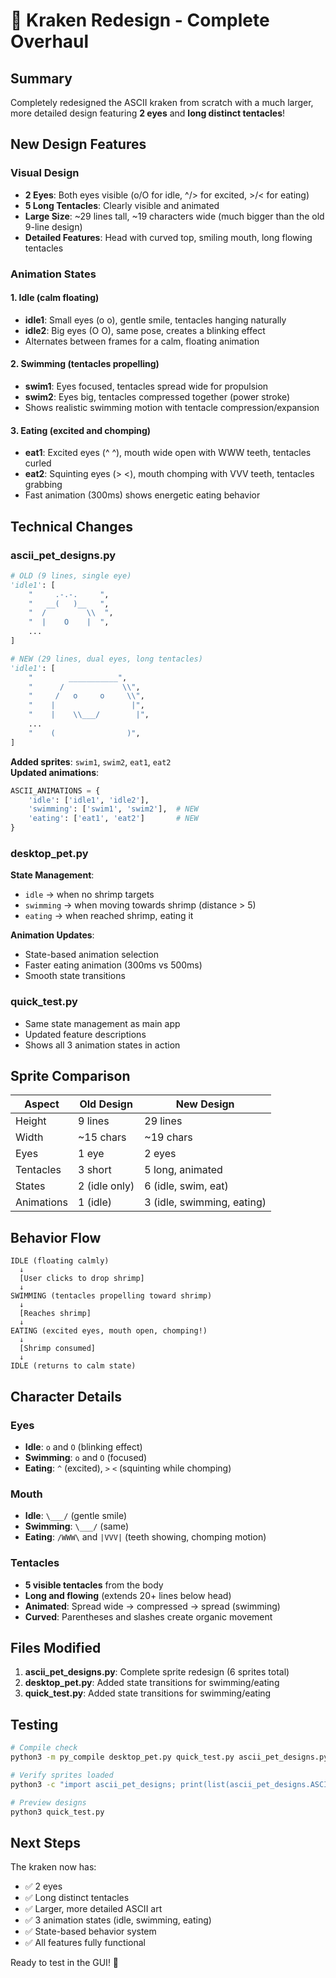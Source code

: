 # 🐙 Kraken Redesign - Complete Overhaul

## Summary
Completely redesigned the ASCII kraken from scratch with a much larger, more detailed design featuring **2 eyes** and **long distinct tentacles**!

## New Design Features

### Visual Design
- **2 Eyes**: Both eyes visible (o/O for idle, ^/> for excited, >/< for eating)
- **5 Long Tentacles**: Clearly visible and animated
- **Large Size**: ~29 lines tall, ~19 characters wide (much bigger than the old 9-line design)
- **Detailed Features**: Head with curved top, smiling mouth, long flowing tentacles

### Animation States

#### 1. **Idle** (calm floating)
- **idle1**: Small eyes (o o), gentle smile, tentacles hanging naturally
- **idle2**: Big eyes (O O), same pose, creates a blinking effect
- Alternates between frames for a calm, floating animation

#### 2. **Swimming** (tentacles propelling)
- **swim1**: Eyes focused, tentacles spread wide for propulsion
- **swim2**: Eyes big, tentacles compressed together (power stroke)
- Shows realistic swimming motion with tentacle compression/expansion

#### 3. **Eating** (excited and chomping)
- **eat1**: Excited eyes (^ ^), mouth wide open with WWW teeth, tentacles curled
- **eat2**: Squinting eyes (> <), mouth chomping with VVV teeth, tentacles grabbing
- Fast animation (300ms) shows energetic eating behavior

## Technical Changes

### ascii_pet_designs.py
```python
# OLD (9 lines, single eye)
'idle1': [
    "     .-.-.     ",
    "   __(   )__   ",
    "  /         \\  ",
    "  |    O    |  ",
    ...
]

# NEW (29 lines, dual eyes, long tentacles)
'idle1': [
    "        ___________",
    "      /             \\",
    "     /   o     o     \\",
    "    |                 |",
    "    |    \\___/        |",
    ...
    "    (                )",
]
```

**Added sprites**: `swim1`, `swim2`, `eat1`, `eat2`  
**Updated animations**:
```python
ASCII_ANIMATIONS = {
    'idle': ['idle1', 'idle2'],
    'swimming': ['swim1', 'swim2'],  # NEW
    'eating': ['eat1', 'eat2']       # NEW
}
```

### desktop_pet.py
**State Management**:
- `idle` → when no shrimp targets
- `swimming` → when moving towards shrimp (distance > 5)
- `eating` → when reached shrimp, eating it

**Animation Updates**:
- State-based animation selection
- Faster eating animation (300ms vs 500ms)
- Smooth state transitions

### quick_test.py
- Same state management as main app
- Updated feature descriptions
- Shows all 3 animation states in action

## Sprite Comparison

| Aspect | Old Design | New Design |
|--------|-----------|------------|
| Height | 9 lines | 29 lines |
| Width | ~15 chars | ~19 chars |
| Eyes | 1 eye | 2 eyes |
| Tentacles | 3 short | 5 long, animated |
| States | 2 (idle only) | 6 (idle, swim, eat) |
| Animations | 1 (idle) | 3 (idle, swimming, eating) |

## Behavior Flow

```
IDLE (floating calmly)
  ↓
  [User clicks to drop shrimp]
  ↓
SWIMMING (tentacles propelling toward shrimp)
  ↓
  [Reaches shrimp]
  ↓
EATING (excited eyes, mouth open, chomping!)
  ↓
  [Shrimp consumed]
  ↓
IDLE (returns to calm state)
```

## Character Details

### Eyes
- **Idle**: `o` and `O` (blinking effect)
- **Swimming**: `o` and `O` (focused)
- **Eating**: `^` (excited), `>` `<` (squinting while chomping)

### Mouth
- **Idle**: `\___/` (gentle smile)
- **Swimming**: `\___/` (same)
- **Eating**: `/WWW\` and `|VVV|` (teeth showing, chomping motion)

### Tentacles
- **5 visible tentacles** from the body
- **Long and flowing** (extends 20+ lines below head)
- **Animated**: Spread wide → compressed → spread (swimming)
- **Curved**: Parentheses and slashes create organic movement

## Files Modified
1. **ascii_pet_designs.py**: Complete sprite redesign (6 sprites total)
2. **desktop_pet.py**: Added state transitions for swimming/eating
3. **quick_test.py**: Added state transitions for swimming/eating

## Testing
```bash
# Compile check
python3 -m py_compile desktop_pet.py quick_test.py ascii_pet_designs.py

# Verify sprites loaded
python3 -c "import ascii_pet_designs; print(list(ascii_pet_designs.ASCII_PET_SPRITES.keys()))"

# Preview designs
python3 quick_test.py
```

## Next Steps
The kraken now has:
- ✅ 2 eyes
- ✅ Long distinct tentacles
- ✅ Larger, more detailed ASCII art
- ✅ 3 animation states (idle, swimming, eating)
- ✅ State-based behavior system
- ✅ All features fully functional

Ready to test in the GUI! 🎉
